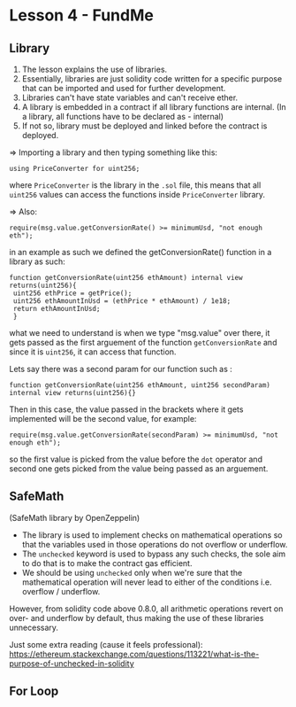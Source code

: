 # Lesson 4 - FundMe

## Library
1. The lesson explains the use of libraries.
2. Essentially, libraries are just solidity code written for a specific purpose that can be imported and used for further development.
3. Libraries can't have state variables and can't receive ether.
4. A library is embedded in a contract if all library functions are internal. (In a library, all functions have to be declared as - internal)
5. If not so, library must be deployed and linked before the contract is deployed.

=> Importing a library and then typing something like this:

    using PriceConverter for uint256;

where `PriceConverter` is the library in the `.sol` file, this means that all `uint256` values can access the functions inside `PriceConverter` library.

=> Also:

    require(msg.value.getConversionRate() >= minimumUsd, "not enough eth");

in an example as such we defined the getConversionRate() function in a library as such:

    function getConversionRate(uint256 ethAmount) internal view returns(uint256){ 
     uint256 ethPrice = getPrice(); 
     uint256 ethAmountInUsd = (ethPrice * ethAmount) / 1e18; 
     return ethAmountInUsd;
     }

what we need to understand is when we type "msg.value" over there, it gets passed as the first arguement of the function `getConversionRate` and since it is `uint256`, it can access that function.

Lets say there was a second param for our function such as :

    function getConversionRate(uint256 ethAmount, uint256 secondParam) internal view returns(uint256){}

Then in this case, the value passed in the brackets where it gets implemented will be the second value, for example:

    require(msg.value.getConversionRate(secondParam) >= minimumUsd, "not enough eth");

so the first value is picked from the value before the `dot` operator and second one gets picked from the value being passed as an arguement.

## SafeMath
(SafeMath library by OpenZeppelin)
* The library is used to implement checks on mathematical operations so that the variables used in those operations do not overflow or underflow.
* The `unchecked` keyword is used to bypass any such checks, the sole aim to do that is to make the contract gas efficient.
* We should be using `unchecked` only when we're sure that the mathematical operation will never lead to either of the conditions i.e. overflow / underflow.

However, from solidity code above 0.8.0, all arithmetic operations revert on over- and underflow by default, thus making the use of these libraries unnecessary.

Just some extra reading (cause it feels professional):
https://ethereum.stackexchange.com/questions/113221/what-is-the-purpose-of-unchecked-in-solidity

## For Loop
